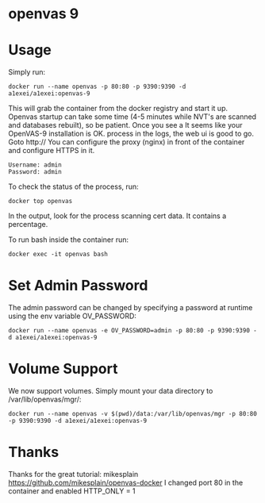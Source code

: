 # openvas 9

# Usage
Simply run:

    docker run --name openvas -p 80:80 -p 9390:9390 -d a1exei/a1exei:openvas-9

This will grab the container from the docker registry and start it up. Openvas startup can take some time (4-5 minutes while NVT's are scanned and databases rebuilt), so be patient. Once you see a It seems like your OpenVAS-9 installation is OK. process in the logs, the web ui is good to go. Goto http://<machinename>
You can configure the proxy (nginx) in front of the container and configure HTTPS in it.

    Username: admin
    Password: admin
To check the status of the process, run:

    docker top openvas
In the output, look for the process scanning cert data. It contains a percentage.

To run bash inside the container run:

    docker exec -it openvas bash

# Set Admin Password
The admin password can be changed by specifying a password at runtime using the env variable OV_PASSWORD:

    docker run --name openvas -e OV_PASSWORD=admin -p 80:80 -p 9390:9390 -d a1exei/a1exei:openvas-9

# Volume Support
We now support volumes. Simply mount your data directory to /var/lib/openvas/mgr/:

    docker run --name openvas -v $(pwd)/data:/var/lib/openvas/mgr -p 80:80 -p 9390:9390 -d a1exei/a1exei:openvas-9

# Thanks
Thanks for the great tutorial: mikesplain https://github.com/mikesplain/openvas-docker
I changed port 80 in the container and enabled HTTP_ONLY = 1
